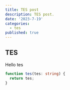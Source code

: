```yaml
---
title: TES post
description: TES post.
date: '2023-7-19'
categories:
  - tes
published: true
---
```


## TES

Hello tes

```ts
function tes(tes: string) {
  return tes;
}
```
